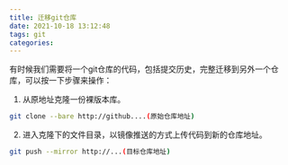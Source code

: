 ```yaml
---
title: 迁移git仓库
date: 2021-10-18 13:12:48
tags: git
categories: 
---
```


有时候我们需要将一个git仓库的代码，包括提交历史，完整迁移到另外一个仓库，可以按一下步骤来操作：

1. 从原地址克隆一份裸版本库。
```bash
git clone --bare http://github....(原始仓库地址)
```

2. 进入克隆下的文件目录，以镜像推送的方式上传代码到新的仓库地址。
```bash
git push --mirror http://...(目标仓库地址)
```
